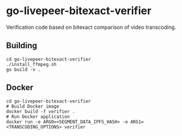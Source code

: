 # go-livepeer-bitexact-verifier

Verification code based on bitexact comparison of video transcoding.

## Building

```
cd go-livepeer-bitexact-verifier
./install_ffmpeg.sh
go build -v .
```

## Docker

```
cd go-livepeer-bitexact-verifier
# Build Docker image
docker build -f verifier .
# Run Docker application
docker run -e ARG0=<SEGMENT_DATA_IPFS_HASH> -e ARG1=<TRANSCODING_OPTIONS> verifier
```
